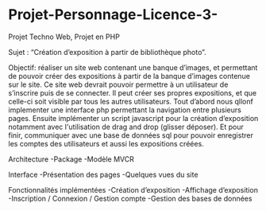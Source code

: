 # Projet-Personnage-Licence-3-
Projet Techno Web, Projet en PHP 

Sujet : “Création d’exposition à partir de bibliothèque photo”.

Objectif: réaliser un site web contenant une banque d’images, et permettant de pouvoir créer des expositions à partir de la banque d’images contenue sur le site.
Ce site web devrait pouvoir permettre à un utilisateur de s’inscrire puis de se connecter. 
Il peut créer ses propres expositions, et que celle-ci soit visible par tous les autres utilisateurs. 
Tout d’abord nous qllonf implementer une interface php permettant la navigation entre plusieurs pages.
Ensuite implémenter un script javascript pour la création d’exposition notamment avec l'utilisation de drag and drop (glisser déposer). 
Et pour finir, communiquer avec une base de données sql pour pouvoir enregistrer les comptes des utilisateurs et aussi les expositions créées.

Architecture 
  -Package
  -Modèle MVCR

Interface
  -Présentation des pages
  -Quelques vues du site

Fonctionnalités implémentées
  -Création d’exposition
  -Affichage d’exposition
  -Inscription / Connexion / Gestion compte
  -Gestion des bases de données

